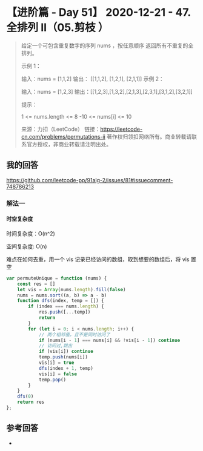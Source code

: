 # 【进阶篇 - Day 51】 2020-12-21 - 47. 全排列 II（05.剪枝 ）

> 给定一个可包含重复数字的序列 nums ，按任意顺序 返回所有不重复的全排列。
>
> 示例 1：
>
> 输入：nums = [1,1,2]
> 输出：
> [[1,1,2],
> [1,2,1],
> [2,1,1]]
> 示例 2：
>
> 输入：nums = [1,2,3]
> 输出：[[1,2,3],[1,3,2],[2,1,3],[2,3,1],[3,1,2],[3,2,1]]
>
> 提示：
>
> 1 <= nums.length <= 8
> -10 <= nums[i] <= 10
>
> 来源：力扣（LeetCode）
> 链接：https://leetcode-cn.com/problems/permutations-ii
> 著作权归领扣网络所有。商业转载请联系官方授权，非商业转载请注明出处。

## 我的回答

https://github.com/leetcode-pp/91alg-2/issues/81#issuecomment-748786213

### 解法一

#### 时空复杂度

时间复杂度：O(n^2)

空间复杂度: O(n)

难点在如何去重，用一个 vis 记录已经访问的数组，取到想要的数组后，将 vis 置空

```JavaScript
var permuteUnique = function (nums) {
    const res = []
    let vis = Array(nums.length).fill(false)
    nums = nums.sort((a, b) => a - b)
    function dfs(index, temp = []) {
        if (index === nums.length) {
            res.push([...temp])
            return
        }
        for (let i = 0; i < nums.length; i++) {
            // 两个相邻值，且不是同时访问了
            if (nums[i - 1] === nums[i] && !vis[i - 1]) continue
            // 访问过,跳出
            if (vis[i]) continue
            temp.push(nums[i])
            vis[i] = true
            dfs(index + 1, temp)
            vis[i] = false
            temp.pop()
        }
    }
    dfs(0)
    return res
};
```

## 参考回答

-
